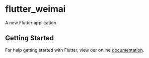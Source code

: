 # flutter_weimai

A new Flutter application.

## Getting Started

For help getting started with Flutter, view our online
[documentation](https://flutter.io/).




